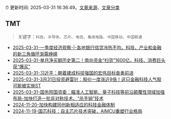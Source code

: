 :alarm_clock: 更新时间: 2025-03-31 16:36:49。[文章来源](/README.md)、[文章分类](/TAGS.md)

## TMT


> 关键字：`科技`、`半导体`、`芯片`、`电信`、`集成电路`、`中国移动`、`中国联通`



- [2025-03-31-一季度经济观察-|-各地银行信贷冷热不均，科技、产业和金融的新三角循环渐露峥嵘](https://www.cls.cn/detail/1989034) 
- [2025-03-31-单月净买额历史第二！南向资金“扫货”1600亿，科技、消费巨头获“爆买”](https://www.cls.cn/detail/1988959) 
- [2025-03-31-习近平：朝着建成科技强国的宏伟目标奋勇前进](https://www.cls.cn/detail/1988790) 
- [2025-03-31-3月31日投资避雷针：股价一度涨近9倍！这只金融科技人气股可能被实施ST](https://www.cls.cn/detail/1988367) 
- [2025-03-31-国务院国资委：瞄准人工智能、量子科技等前沿颠覆性领域加强布局-加快打造一批非对称技术、“杀手锏”技术](https://www.cls.cn/detail/1989297) 
- [2024-11-20-加快构建同创新相适应的科技金融体制](https://xueqiu.com/9193403816/313561745) 
- [2024-11-19-国芯科技：自主芯片技术突破，AIMCU重塑行业格局](https://xueqiu.com/8151841495/313402043) 
